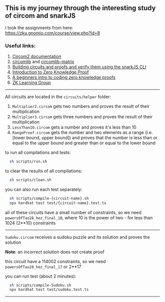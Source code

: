 ## This is my journey through the interesting study of circom and snarkJS

I took the assignments from here: https://zku.gnomio.com/course/view.php?id=8

### Useful links:

1. [Circom2 documentation](https://docs.circom.io/getting-started/installation/)
2. [circomlib](https://github.com/iden3/circomlib/tree/master/circuits) and [circomlib-matrix](https://github.com/socathie/circomlib-matrix/tree/master/circuits)
3. [Building circuits and proofs and verify them using the snarkJS CLI](https://www.samsclass.info/141/proj/C523.htm)
4. [Introduction to Zero Knowledge Proof](https://github.com/enricobottazzi/ZKverse/blob/master/README.md)
5. [A beginners intro to coding zero knowledge proofs](https://dev.to/spalladino/a-beginners-intro-to-coding-zero-knowledge-proofs-c56)
6. [ZK Learning Group](https://learn.0xparc.org/)

---

All circuits are located in the `circuits/helper` folder:

1. `Multiplier2.circom` gets two numbers and proves the result of
   their multiplication
2. `Multiplier3.circom` gets three numbers and proves the result of their multiplication
3. `LessThan10.circom` gets a number and proves it's less than 10
4. `RangeProof.circom` gets the number and two elements as a range (i.e. [lower bound, upper bound]) and proves that the number is less than or equal to the upper bound and greater than or equal to the lower bound

to run all compilations and tests:

```bash
  sh scripts/run.sh
```

to clear the results of all compilations:

```bash
  sh scripts/clean.sh
```

you can also run each test separately:

```bash
  sh scripts/compile-{circuit-name}.sh
  npx hardhat test test/{circuit-name}.test.ts
```

all of these circuits have a small number of constraints, so we need `powersOfTau28_hez_final_10`, where 10 is the power of two - for less than 1024 (2\*\*10) constraints

---

`Sudoku.circom` receives a sudoku puzzle and its solution and proves the solution

**Note**: an incorrect solution does not create proof

this circuit have a 114002 constraints, so we need `powersOfTau28_hez_final_17` or 2\*\*17

you can run test (about 2 minutes):

```bash
  sh scripts/compile-Sudoku.sh
  npx hardhat test test/sudoku.test.ts
```

---
